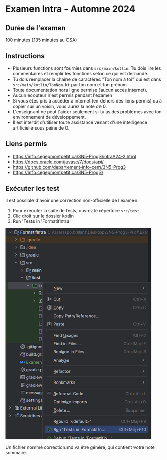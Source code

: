 # Examen Intra - Automne 2024

## Durée de l'examen

100 minutes (135 minutes au CSA)

## Instructions

- Plusieurs functions sont fournies dans `src/main/kotlin`. Tu dois lire les commentaires et remplir les fonctions selon ce qui est demandé.
- Tu dois remplacer la chaine de caractères "Ton nom à toi" qui est dans `src/main/kotlin/TonNom.kt` par ton nom et ton prénom.
- Toute documentation hors ligne permise (aucun accès internet).
- Aucun écouteur n'est permis pendant l'examen
- Si vous êtes pris à accéder à internet (en dehors des liens permis) ou à copier sur un voisin, vous aurez la note de 0.
- L'enseignant ne peut t'aider seulement si tu as des problèmes avec ton environnement de développement.
- Il est interdit d'utiliser toute assistance venant d'une intelligence artificielle sous peine de 0.

## Liens permis

- https://info.cegepmontpetit.ca/3N5-Prog3/intraA24-2.html
- https://docs.oracle.com/javase/7/docs/api/
- https://github.com/departement-info-cem/3N5-Prog3
- https://info.cegepmontpetit.ca/3N5-Prog3/

## Exécuter les test

Il est possible d'avoir  une correction non-officielle de l'examen.

1. Pour exécuter la suite de tests, ouvrez le répertoire `src/test`
2. Clic droit sur le dossier kotlin
3. Run 'Tests in 'FormatifIntra'

![img.png](images/img.png)

Un fichier nommé correction.md va être généré, qui contient votre note sommaire.